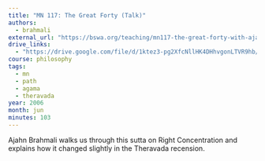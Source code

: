 ```yaml
---
title: "MN 117: The Great Forty (Talk)"
authors:
  - brahmali
external_url: "https://bswa.org/teaching/mn117-the-great-forty-with-ajahn-brahmali/"
drive_links:
  - "https://drive.google.com/file/d/1ktez3-pg2XfcNllHK4DHhvgonLTVR9hb/view?usp=drivesdk"
course: philosophy
tags:
  - mn
  - path
  - agama
  - theravada
year: 2006
month: jun  
minutes: 103
---
```


Ajahn Brahmali walks us through this sutta on Right Concentration and explains how it changed slightly in the Theravada recension.
